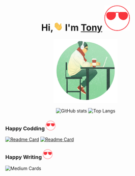 # <h1 align="center">Hi,<img src="https://raw.githubusercontent.com/ABSphreak/ABSphreak/master/gifs/Hi.gif" width="30px" /> I'm <a href="https://tonynguyenit18.github.io/">Tony<a> <img width="80" src="https://raw.githubusercontent.com/tonynguyenit18/tonynguyenit18/main/static/happy-face.gif"></h1>
<p align="center">
    <img width="200" src="https://raw.githubusercontent.com/tonynguyenit18/tonynguyenit18/main/static/code-guy.jpeg">
</p>

<div align="center">

![GitHub stats](https://github-readme-stats.vercel.app/api?username=tonynguyenit18&show_icons=true&count_private=true&include_all_commits=true&title_color=f8333c&icon_color=f8333c)
![Top Langs](https://github-readme-stats.vercel.app/api/top-langs/?username=tonynguyenit18&layout=compact&custom_title=I%20use&title_color=f8333c&card_width=445)
</div>

<h3>Happy Codding <img width="30" src="https://raw.githubusercontent.com/tonynguyenit18/tonynguyenit18/main/static/happy-face.gif"></h3>


[![Readme Card](https://github-readme-stats.vercel.app/api/pin/?username=tonynguyenit18&repo=paypal-RN-intergration)](https://github.com/tonynguyenit18/paypal-RN-intergration)
[![Readme Card](https://github-readme-stats.vercel.app/api/pin/?username=tonynguyenit18&repo=react-pixelate)](https://github.com/tonynguyenit18/react-pixelate)

<h3>Happy Writing <img width="30" src="https://raw.githubusercontent.com/tonynguyenit18/tonynguyenit18/main/static/happy-face.gif"></h3>

![Medium Cards](https://github-readme-social-article.vercel.app/medium/@tonynguyenit)

 
